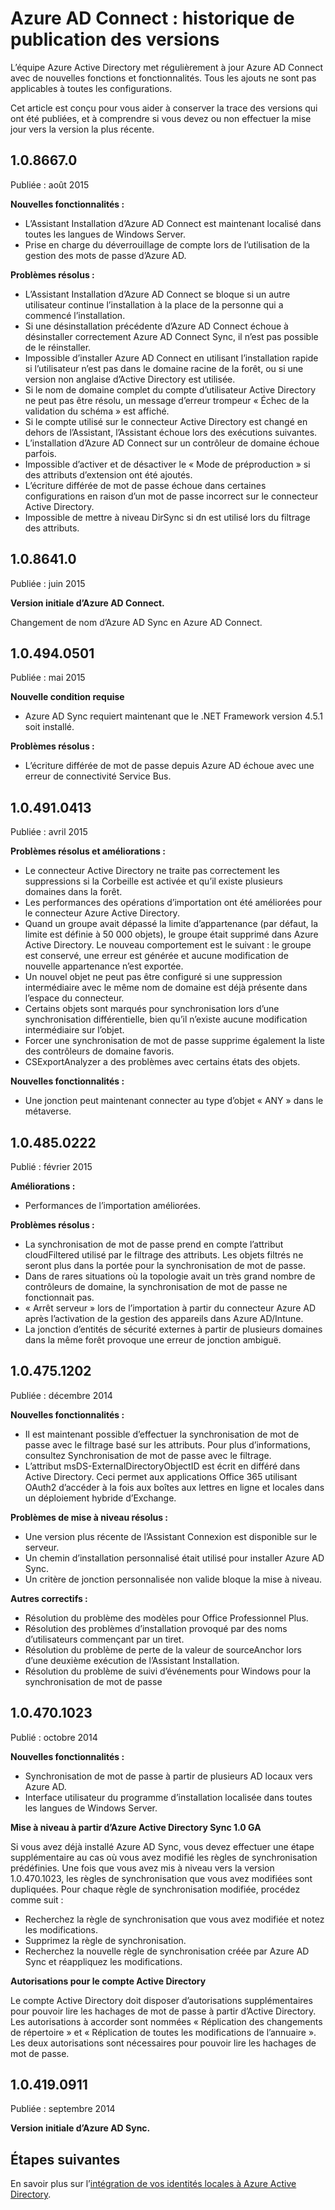 <properties
   pageTitle="Azure AD Connect : historique de publication des versions | Microsoft Azure"
   description="Cette rubrique répertorie toutes les versions d’Azure AD Connect et d’Azure AD Sync"
   services="active-directory"
   documentationCenter=""
   authors="AndKjell"
   manager="stevenpo"
   editor=""/>

<tags
   ms.service="active-directory"
   ms.devlang="na"
   ms.topic="article"
   ms.tgt_pltfrm="na"
   ms.workload="identity"
   ms.date="10/13/2015"
   ms.author="andkjell"/>

# Azure AD Connect : historique de publication des versions

L’équipe Azure Active Directory met régulièrement à jour Azure AD Connect avec de nouvelles fonctions et fonctionnalités. Tous les ajouts ne sont pas applicables à toutes les configurations.

Cet article est conçu pour vous aider à conserver la trace des versions qui ont été publiées, et à comprendre si vous devez ou non effectuer la mise jour vers la version la plus récente.

## 1\.0.8667.0
Publiée : août 2015

**Nouvelles fonctionnalités :**

- L’Assistant Installation d’Azure AD Connect est maintenant localisé dans toutes les langues de Windows Server.
- Prise en charge du déverrouillage de compte lors de l’utilisation de la gestion des mots de passe d’Azure AD.

**Problèmes résolus :**

- L’Assistant Installation d’Azure AD Connect se bloque si un autre utilisateur continue l’installation à la place de la personne qui a commencé l’installation.
- Si une désinstallation précédente d’Azure AD Connect échoue à désinstaller correctement Azure AD Connect Sync, il n’est pas possible de le réinstaller.
- Impossible d’installer Azure AD Connect en utilisant l’installation rapide si l’utilisateur n’est pas dans le domaine racine de la forêt, ou si une version non anglaise d’Active Directory est utilisée.
- Si le nom de domaine complet du compte d’utilisateur Active Directory ne peut pas être résolu, un message d’erreur trompeur « Échec de la validation du schéma » est affiché.
- Si le compte utilisé sur le connecteur Active Directory est changé en dehors de l’Assistant, l’Assistant échoue lors des exécutions suivantes.
- L’installation d’Azure AD Connect sur un contrôleur de domaine échoue parfois.
- Impossible d’activer et de désactiver le « Mode de préproduction » si des attributs d’extension ont été ajoutés.
- L’écriture différée de mot de passe échoue dans certaines configurations en raison d’un mot de passe incorrect sur le connecteur Active Directory.
- Impossible de mettre à niveau DirSync si dn est utilisé lors du filtrage des attributs.

## 1\.0.8641.0
Publiée : juin 2015

**Version initiale d’Azure AD Connect.**

Changement de nom d’Azure AD Sync en Azure AD Connect.

## 1\.0.494.0501
Publiée : mai 2015

**Nouvelle condition requise**

- Azure AD Sync requiert maintenant que le .NET Framework version 4.5.1 soit installé.

**Problèmes résolus :**

- L’écriture différée de mot de passe depuis Azure AD échoue avec une erreur de connectivité Service Bus.

## 1\.0.491.0413
Publiée : avril 2015

**Problèmes résolus et améliorations :**

- Le connecteur Active Directory ne traite pas correctement les suppressions si la Corbeille est activée et qu’il existe plusieurs domaines dans la forêt.
- Les performances des opérations d’importation ont été améliorées pour le connecteur Azure Active Directory.
- Quand un groupe avait dépassé la limite d’appartenance (par défaut, la limite est définie à 50 000 objets), le groupe était supprimé dans Azure Active Directory. Le nouveau comportement est le suivant : le groupe est conservé, une erreur est générée et aucune modification de nouvelle appartenance n’est exportée.
- Un nouvel objet ne peut pas être configuré si une suppression intermédiaire avec le même nom de domaine est déjà présente dans l’espace du connecteur.
- Certains objets sont marqués pour synchronisation lors d’une synchronisation différentielle, bien qu’il n’existe aucune modification intermédiaire sur l’objet.
- Forcer une synchronisation de mot de passe supprime également la liste des contrôleurs de domaine favoris.
- CSExportAnalyzer a des problèmes avec certains états des objets.

**Nouvelles fonctionnalités :**

- Une jonction peut maintenant connecter au type d’objet « ANY » dans le métaverse.

## 1\.0.485.0222
Publié : février 2015

**Améliorations :**

- Performances de l’importation améliorées.

**Problèmes résolus :**

- La synchronisation de mot de passe prend en compte l’attribut cloudFiltered utilisé par le filtrage des attributs. Les objets filtrés ne seront plus dans la portée pour la synchronisation de mot de passe.
- Dans de rares situations où la topologie avait un très grand nombre de contrôleurs de domaine, la synchronisation de mot de passe ne fonctionnait pas.
- « Arrêt serveur » lors de l’importation à partir du connecteur Azure AD après l’activation de la gestion des appareils dans Azure AD/Intune.
- La jonction d’entités de sécurité externes à partir de plusieurs domaines dans la même forêt provoque une erreur de jonction ambiguë.

## 1\.0.475.1202
Publiée : décembre 2014

**Nouvelles fonctionnalités :**

- Il est maintenant possible d’effectuer la synchronisation de mot de passe avec le filtrage basé sur les attributs. Pour plus d’informations, consultez Synchronisation de mot de passe avec le filtrage.
- L’attribut msDS-ExternalDirectoryObjectID est écrit en différé dans Active Directory. Ceci permet aux applications Office 365 utilisant OAuth2 d’accéder à la fois aux boîtes aux lettres en ligne et locales dans un déploiement hybride d’Exchange.

**Problèmes de mise à niveau résolus :**

- Une version plus récente de l’Assistant Connexion est disponible sur le serveur.
- Un chemin d’installation personnalisé était utilisé pour installer Azure AD Sync.
- Un critère de jonction personnalisée non valide bloque la mise à niveau.

**Autres correctifs :**

- Résolution du problème des modèles pour Office Professionnel Plus.
- Résolution des problèmes d’installation provoqué par des noms d’utilisateurs commençant par un tiret.
- Résolution du problème de perte de la valeur de sourceAnchor lors d’une deuxième exécution de l’Assistant Installation.
- Résolution du problème de suivi d’événements pour Windows pour la synchronisation de mot de passe

## 1\.0.470.1023
Publié : octobre 2014

**Nouvelles fonctionnalités :**

- Synchronisation de mot de passe à partir de plusieurs AD locaux vers Azure AD.
- Interface utilisateur du programme d’installation localisée dans toutes les langues de Windows Server.

**Mise à niveau à partir d’Azure Active Directory Sync 1.0 GA**

Si vous avez déjà installé Azure AD Sync, vous devez effectuer une étape supplémentaire au cas où vous avez modifié les règles de synchronisation prédéfinies. Une fois que vous avez mis à niveau vers la version 1.0.470.1023, les règles de synchronisation que vous avez modifiées sont dupliquées. Pour chaque règle de synchronisation modifiée, procédez comme suit :

- Recherchez la règle de synchronisation que vous avez modifiée et notez les modifications.
- Supprimez la règle de synchronisation.
- Recherchez la nouvelle règle de synchronisation créée par Azure AD Sync et réappliquez les modifications.

**Autorisations pour le compte Active Directory**

Le compte Active Directory doit disposer d’autorisations supplémentaires pour pouvoir lire les hachages de mot de passe à partir d’Active Directory. Les autorisations à accorder sont nommées « Réplication des changements de répertoire » et « Réplication de toutes les modifications de l’annuaire ». Les deux autorisations sont nécessaires pour pouvoir lire les hachages de mot de passe.

## 1\.0.419.0911
Publiée : septembre 2014

**Version initiale d’Azure AD Sync.**

## Étapes suivantes
En savoir plus sur l’[intégration de vos identités locales à Azure Active Directory](active-directory-aadconnect.md).

<!---HONumber=Oct15_HO3-->